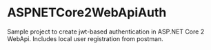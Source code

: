 # ASPNETCore2WebApiAuth
Sample project to create jwt-based authentication in ASP.NET Core 2 WebApi. 
Includes local user registration from postman.

